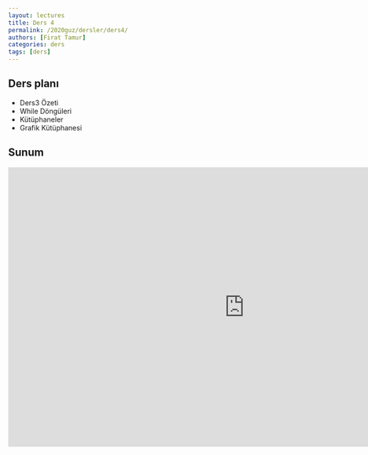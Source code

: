 ```yaml
---
layout: lectures
title: Ders 4
permalink: /2020guz/dersler/ders4/
authors: [Firat Tamur]
categories: ders
tags: [ders]
---
```


## Ders planı
- Ders3 Özeti
- While Döngüleri
- Kütüphaneler
- Grafik Kütüphanesi

## Sunum
<iframe src="https://docs.google.com/presentation/d/e/2PACX-1vR0KEor4r1KgQQAMB3zOrt7BFb-mVtotPZ8yp6ai5LWFKvlvbCx_84jMRxP9KI4qkJQdUy8mD6xW_8y/embed?start=false&loop=true&delayms=3000" frameborder="0" width="960" height="569" allowfullscreen="true" mozallowfullscreen="true" webkitallowfullscreen="true"></iframe>

